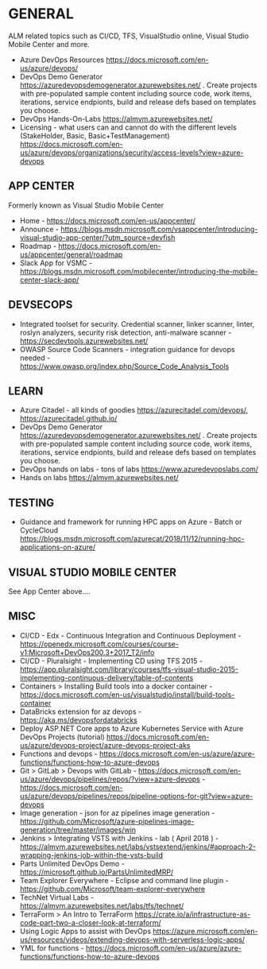 # GENERAL

ALM related topics such as CI/CD, TFS, VisualStudio online, Visual Studio Mobile Center and more.

* Azure DevOps Resources <https://docs.microsoft.com/en-us/azure/devops/>
* DevOps Demo Generator <https://azuredevopsdemogenerator.azurewebsites.net/> .  Create projects with pre-populated sample content including source code, work items, iterations, service endpionts, build and release defs based on templates you choose.
* DevOps Hands-On-Labs <https://almvm.azurewebsites.net/>
* Licensing - what users can and cannot do with the different levels  (StakeHolder, Basic, Basic+TestManagement)
https://docs.microsoft.com/en-us/azure/devops/organizations/security/access-levels?view=azure-devops

## APP CENTER

Formerly known as Visual Studio Mobile Center

* Home - https://docs.microsoft.com/en-us/appcenter/
* Announce - https://blogs.msdn.microsoft.com/vsappcenter/introducing-visual-studio-app-center/?utm_source=devfish
* Roadmap - https://docs.microsoft.com/en-us/appcenter/general/roadmap
* Slack App for VSMC - https://blogs.msdn.microsoft.com/mobilecenter/introducing-the-mobile-center-slack-app/

## DEVSECOPS

* Integrated toolset for security.  Credential scanner, linker scanner, linter, roslyn analyzers, security risk detection, anti-malware scanner -  https://secdevtools.azurewebsites.net/
* OWASP Source Code Scanners - integration guidance for devops needed - https://www.owasp.org/index.php/Source_Code_Analysis_Tools

## LEARN

* Azure Citadel - all kinds of goodies <https://azurecitadel.com/devops/>, <https://azurecitadel.github.io/>
* DevOps Demo Generator <https://azuredevopsdemogenerator.azurewebsites.net/> .  Create projects with pre-populated sample content including source code, work items, iterations, service endpionts, build and release defs based on templates you choose.
* DevOps hands on labs - tons of labs <https://www.azuredevopslabs.com/>
* Hands on labs <https://almvm.azurewebsites.net/>

## TESTING

* Guidance and framework for running HPC apps on Azure - Batch or CycleCloud <https://blogs.msdn.microsoft.com/azurecat/2018/11/12/running-hpc-applications-on-azure/>

## VISUAL STUDIO MOBILE CENTER

See App Center above....

## MISC

* CI/CD - Edx - Continuous Integration and Continuous Deployment - https://openedx.microsoft.com/courses/course-v1:Microsoft+DevOps200.3+2017_T2/info
* CI/CD - Pluralsight - Implementing CD using TFS 2015 - https://app.pluralsight.com/library/courses/tfs-visual-studio-2015-implementing-continuous-delivery/table-of-contents
* Containers > Installing Build tools into a docker container - https://docs.microsoft.com/en-us/visualstudio/install/build-tools-container
* DataBricks extension for az devops - https://aka.ms/devopsfordatabricks
* Deploy ASP.NET Core apps to Azure Kubernetes Service with Azure DevOps Projects (tutorial) <https://docs.microsoft.com/en-us/azure/devops-project/azure-devops-project-aks>
* Functions and devops - https://docs.microsoft.com/en-us/azure/azure-functions/functions-how-to-azure-devops
* Git > GitLab > Devops with GitLab - https://docs.microsoft.com/en-us/azure/devops/pipelines/repos/?view=azure-devops - 
https://docs.microsoft.com/en-us/azure/devops/pipelines/repos/pipeline-options-for-git?view=azure-devops
* Image generation - json for az pipelines image generation - https://github.com/Microsoft/azure-pipelines-image-generation/tree/master/images/win
* Jenkins > Integrating VSTS with Jenkins - lab ( April 2018 ) - <https://almvm.azurewebsites.net/labs/vstsextend/jenkins/#approach-2-wrapping-jenkins-job-within-the-vsts-build>
* Parts Unlimited DevOps Demo - https://microsoft.github.io/PartsUnlimitedMRP/
* Team Explorer Everywhere - Eclipse and command line plugin - https://github.com/Microsoft/team-explorer-everywhere
* TechNet Virtual Labs - https://almvm.azurewebsites.net/labs/tfs/technet/
* TerraForm > An Intro to TerraForm <https://crate.io/a/infrastructure-as-code-part-two-a-closer-look-at-terraform/>
* Using Logic Apps to assist with DevOps <https://azure.microsoft.com/en-us/resources/videos/extending-devops-with-serverless-logic-apps/>
* YML for functions - https://docs.microsoft.com/en-us/azure/azure-functions/functions-how-to-azure-devops
